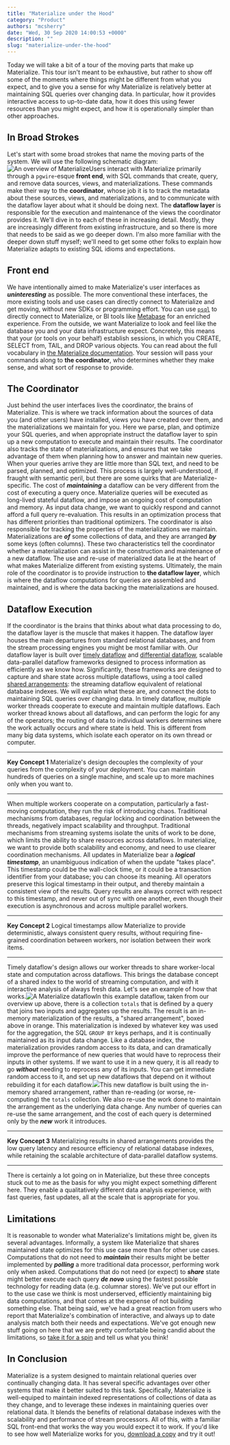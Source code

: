 ```yaml
---
title: "Materialize under the Hood"
category: "Product"
authors: "mcsherry"
date: "Wed, 30 Sep 2020 14:00:53 +0000"
description: ""
slug: "materialize-under-the-hood"
---
```


Today we will take a bit of a tour of the moving parts that make up Materialize. This tour isn't meant to be exhaustive, but rather to show off some of the moments where things might be different from what you expect, and to give you a sense for why Materialize is relatively better at maintaining SQL queries over changing data. In particular, how it provides interactive access to up-to-date data, how it does this using fewer resources than you might expect, and how it is operationally simpler than other approaches.

## In Broad Strokes

Let's start with some broad strokes that name the moving parts of the system. We will use the following schematic diagram:![An overview of Materialize](https://materialize.io/wp-content/uploads/2020/09/overview-300x263.png)Users interact with Materialize primarily through a `pgwire`\-esque **front end**, with SQL commands that create, query, and remove data sources, views, and materializations. These commands make their way to the **coordinator**, whose job it is to track the metadata about these sources, views, and materializations, and to communicate with the dataflow layer about what it should be doing next. The **dataflow layer** is responsible for the execution and maintenance of the views the coordinator provides it. We'll dive in to each of these in increasing detail. Mostly, they are increasingly different from existing infrastructure, and so there is more that needs to be said as we go deeper down. I'm also more familiar with the deeper down stuff myself; we'll need to get some other folks to explain how Materialize adapts to existing SQL idioms and expectations.

## Front end

We have intentionally aimed to make Materialize's user interfaces as **_uninteresting_** as possible. The more conventional these interfaces, the more existing tools and use cases can directly connect to Materialize and get moving, without new SDKs or programming effort. You can use [`psql`](https://www.postgresql.org/docs/9.2/app-psql.html) to directly connect to Materialize, or BI tools like [Metabase](https://www.metabase.com) for an enriched experience. From the outside, we want Materialize to look and feel like the database you and your data infrastructure expect. Concretely, this means that your (or tools on your behalf) establish sessions, in which you CREATE, SELECT from, TAIL, and DROP various objects. You can read about the full vocabulary in [the Materialize documentation](https://materialize.io/docs/). Your session will pass your commands along to **the coordinator**, who determines whether they make sense, and what sort of response to provide.

## The Coordinator

Just behind the user interfaces lives the coordinator, the brains of Materialize. This is where we track information about the sources of data you (and other users) have installed, views you have created over them, and the materializations we maintain for you. Here we parse, plan, and optimize your SQL queries, and when appropriate instruct the dataflow layer to spin up a new computation to execute and maintain their results. The coordinator also tracks the state of materializations, and ensures that we take advantage of them when planning how to answer and maintain new queries. When your queries arrive they are little more than SQL text, and need to be parsed, planned, and optimized. This process is largely well-understood, if fraught with semantic peril, but there are some quirks that are Materialize-specific. The cost of **_maintaining_** a dataflow can be very different from the cost of executing a query once. Materialize queries will be executed as long-lived stateful dataflow, and impose an ongoing cost of computation and memory. As input data change, we want to quickly respond and cannot afford a full query re-evaluation. This results in an optimization process that has different priorities than traditional optimizers. The coordinator is also responsible for tracking the properties of the materializations we maintain. Materializations are **_of_** some collections of data, and they are arranged **_by_** some keys (often columns). These two characteristics tell the coordinator whether a materialization can assist in the construction and maintenance of a new dataflow. The use and re-use of materialized data lie at the heart of what makes Materialize different from existing systems. Ultimately, the main role of the coordinator is to provide instruction to **the dataflow layer**, which is where the dataflow computations for queries are assembled and maintained, and is where the data backing the materializations are housed.

## Dataflow Execution

If the coordinator is the brains that thinks about what data processing to do, the dataflow layer is the muscle that makes it happen. The dataflow layer houses the main departures from standard relational databases, and from the stream processing engines you might be most familiar with. Our dataflow layer is built over [timely dataflow](https://github.com/TimelyDataflow/timely-dataflow) and [differential dataflow](https://github.com/TimelyDataflow/differential-dataflow), scalable data-parallel dataflow frameworks designed to process information as efficiently as we know how. Significantly, these frameworks are designed to capture and share state across multiple dataflows, using a tool called [shared arrangements](http://www.vldb.org/pvldb/vol13/p1793-mcsherry.pdf): the streaming dataflow equivalent of relational database indexes. We will explain what these are, and connect the dots to maintaining SQL queries over changing data. In timely dataflow, multiple worker threads cooperate to execute and maintain multiple dataflows. Each worker thread knows about all dataflows, and can perform the logic for any of the operators; the routing of data to individual workers determines where the work actually occurs and where state is held. This is different from many big data systems, which isolate each operator on its own thread or computer.

---

**Key Concept 1** Materialize's design decouples the complexity of your queries from the complexity of your deployment. You can maintain hundreds of queries on a single machine, and scale up to more machines only when you want to.

---

When multiple workers cooperate on a computation, particularly a fast-moving computation, they run the risk of introducing chaos. Traditional mechanisms from databases, regular locking and coordination between the threads, negatively impact scalability and throughput. Traditional mechanisms from streaming systems isolate the units of work to be done, which limits the ability to share resources across dataflows. In materialize, we want to provide both scalability and economy, and need to use clearer coordination mechanisms. All updates in Materialize bear a **_logical timestamp_**, an unambiguous indication of when the update "takes place". This timestamp could be the wall-clock time, or it could be a transaction identifier from your database; you can choose its meaning. All operators preserve this logical timestamp in their output, and thereby maintain a consistent view of the results. Query results are always correct with respect to this timestamp, and never out of sync with one another, even though their execution is asynchronous and across multiple parallel workers.

---

**Key Concept 2** Logical timestamps allow Materialize to provide deterministic, always consistent query results, without requiring fine-grained coordination between workers, nor isolation between their work items.

---

Timely dataflow's design allows our worker threads to share worker-local state and computation across dataflows. This brings the database concept of a shared index to the world of streaming computation, and with it interactive analysis of always fresh data. Let's see an example of how that works.![A Materialize dataflow](https://materialize.io/wp-content/uploads/2020/09/dataflow-300x155.png)In this example dataflow, taken from our overview up above, there is a collection `totals` that is defined by a query that joins two inputs and aggregates up the results. The result is an in-memory materialization of the results, a "shared arrangement", boxed above in orange. This materialization is indexed by whatever key was used for the aggregation, the SQL `GROUP BY` keys perhaps, and it is continually maintained as its input data change. Like a database index, the materialization provides random access to its data, and can dramatically improve the performance of new queries that would have to reprocess their inputs in other systems. If we want to use it in a new query, it is all ready to go **_without_** needing to reprocess any of its inputs. You can get immediate random access to it, and set up new dataflows that depend on it without rebuilding it for each dataflow.![](https://materialize.io/wp-content/uploads/2020/09/sharing-300x145.png)This new dataflow is built using the in-memory shared arrangement, rather than re-reading (or worse, re-computing) the `totals` collection. We also re-use the work done to maintain the arrangement as the underlying data change. Any number of queries can re-use the same arrangement, and the cost of each query is determined only by the **_new_** work it introduces.

---

**Key Concept 3** Materializing results in shared arrangements provides the low query latency and resource efficiency of relational database indexes, while retaining the scalable architecture of data-parallel dataflow systems.

---

There is certainly a lot going on in Materialize, but these three concepts stuck out to me as the basis for why you might expect something different here. They enable a qualitatively different data analysis experience, with fast queries, fast updates, all at the scale that is appropriate for you.

## Limitations

It is reasonable to wonder what Materialize's limitations might be, given its several advantages. Informally, a system like Materialize that shares maintained state optimizes for this use case more than for other use cases. Computations that do not need to **_maintain_** their results might be better implemented by **_polling_** a more traditional data processor, performing work only when asked. Computations that do not need (or expect) to **_share_** state might better execute each query **_de novo_** using the fastest possible technology for reading data (e.g. columnar stores). We've put our effort in to the use case we think is most underserved, efficiently maintaining big data computations, and that comes at the expense of not building something else. That being said, we've had a great reaction from users who report that Materialize's combination of interactive, and always up to date analysis match both their needs and expectations. We've got enough new stuff going on here that we are pretty comfortable being candid about the limitations, so [take it for a spin](https://materialize.io/download/) and tell us what you think!

## In Conclusion

Materialize is a system designed to maintain relational queries over continually changing data. It has several specific advantages over other systems that make it better suited to this task. Specifically, Materialize is well-equiped to maintain indexed representations of collections of data as they change, and to leverage these indexes in maintaining queries over relational data. It blends the benefits of relational database indexes with the scalability and performance of stream processors. All of this, with a familiar SQL front-end that works the way you would expect it to work. If you'd like to see how well Materialize works for you, [download a copy](https://materialize.io/download/) and try it out!